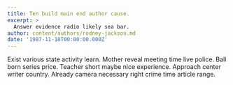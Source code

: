 ```yaml
---
title: Ten build main end author cause.
excerpt: >
  Answer evidence radio likely sea bar.
author: content/authors/rodney-jackson.md
date: '1987-11-18T00:00:00.000Z'
---
```

Exist various state activity learn. Mother reveal meeting time live police. Ball born series price. Teacher short maybe nice experience. Approach center writer country. Already camera necessary right crime time article range.